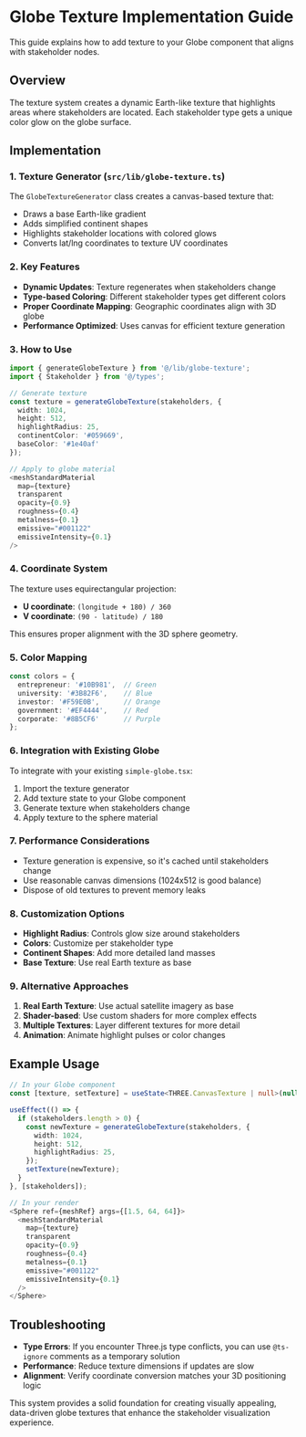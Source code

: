 # Globe Texture Implementation Guide

This guide explains how to add texture to your Globe component that aligns with stakeholder nodes.

## Overview

The texture system creates a dynamic Earth-like texture that highlights areas where stakeholders are located. Each stakeholder type gets a unique color glow on the globe surface.

## Implementation

### 1. Texture Generator (`src/lib/globe-texture.ts`)

The `GlobeTextureGenerator` class creates a canvas-based texture that:
- Draws a base Earth-like gradient
- Adds simplified continent shapes
- Highlights stakeholder locations with colored glows
- Converts lat/lng coordinates to texture UV coordinates

### 2. Key Features

- **Dynamic Updates**: Texture regenerates when stakeholders change
- **Type-based Coloring**: Different stakeholder types get different colors
- **Proper Coordinate Mapping**: Geographic coordinates align with 3D globe
- **Performance Optimized**: Uses canvas for efficient texture generation

### 3. How to Use

```typescript
import { generateGlobeTexture } from '@/lib/globe-texture';
import { Stakeholder } from '@/types';

// Generate texture
const texture = generateGlobeTexture(stakeholders, {
  width: 1024,
  height: 512,
  highlightRadius: 25,
  continentColor: '#059669',
  baseColor: '#1e40af'
});

// Apply to globe material
<meshStandardMaterial
  map={texture}
  transparent
  opacity={0.9}
  roughness={0.4}
  metalness={0.1}
  emissive="#001122"
  emissiveIntensity={0.1}
/>
```

### 4. Coordinate System

The texture uses equirectangular projection:
- **U coordinate**: `(longitude + 180) / 360`
- **V coordinate**: `(90 - latitude) / 180`

This ensures proper alignment with the 3D sphere geometry.

### 5. Color Mapping

```typescript
const colors = {
  entrepreneur: '#10B981',  // Green
  university: '#3B82F6',    // Blue
  investor: '#F59E0B',      // Orange
  government: '#EF4444',    // Red
  corporate: '#8B5CF6'      // Purple
};
```

### 6. Integration with Existing Globe

To integrate with your existing `simple-globe.tsx`:

1. Import the texture generator
2. Add texture state to your Globe component
3. Generate texture when stakeholders change
4. Apply texture to the sphere material

### 7. Performance Considerations

- Texture generation is expensive, so it's cached until stakeholders change
- Use reasonable canvas dimensions (1024x512 is good balance)
- Dispose of old textures to prevent memory leaks

### 8. Customization Options

- **Highlight Radius**: Controls glow size around stakeholders
- **Colors**: Customize per stakeholder type
- **Continent Shapes**: Add more detailed land masses
- **Base Texture**: Use real Earth texture as base

### 9. Alternative Approaches

1. **Real Earth Texture**: Use actual satellite imagery as base
2. **Shader-based**: Use custom shaders for more complex effects
3. **Multiple Textures**: Layer different textures for more detail
4. **Animation**: Animate highlight pulses or color changes

## Example Usage

```typescript
// In your Globe component
const [texture, setTexture] = useState<THREE.CanvasTexture | null>(null);

useEffect(() => {
  if (stakeholders.length > 0) {
    const newTexture = generateGlobeTexture(stakeholders, {
      width: 1024,
      height: 512,
      highlightRadius: 25,
    });
    setTexture(newTexture);
  }
}, [stakeholders]);

// In your render
<Sphere ref={meshRef} args={[1.5, 64, 64]}>
  <meshStandardMaterial
    map={texture}
    transparent
    opacity={0.9}
    roughness={0.4}
    metalness={0.1}
    emissive="#001122"
    emissiveIntensity={0.1}
  />
</Sphere>
```

## Troubleshooting

- **Type Errors**: If you encounter Three.js type conflicts, you can use `@ts-ignore` comments as a temporary solution
- **Performance**: Reduce texture dimensions if updates are slow
- **Alignment**: Verify coordinate conversion matches your 3D positioning logic

This system provides a solid foundation for creating visually appealing, data-driven globe textures that enhance the stakeholder visualization experience. 